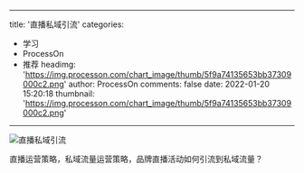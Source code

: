 
---
title: '直播私域引流'
categories: 
 - 学习
 - ProcessOn
 - 推荐
headimg: 'https://img.processon.com/chart_image/thumb/5f9a74135653bb37309000c2.png'
author: ProcessOn
comments: false
date: 2022-01-20 15:20:18
thumbnail: 'https://img.processon.com/chart_image/thumb/5f9a74135653bb37309000c2.png'
---

<div>   
<img class="thumb" alt="直播私域引流" src="https://img.processon.com/chart_image/thumb/5f9a74135653bb37309000c2.png" referrerpolicy="no-referrer">
<p>直播运营策略，私域流量运营策略，品牌直播活动如何引流到私域流量？</p>  
</div>
            